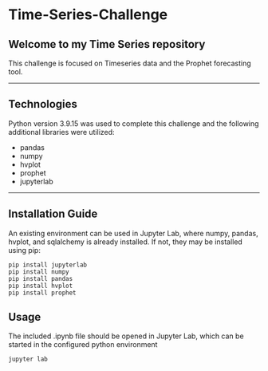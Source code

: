 # Time-Series-Challenge


## Welcome to my Time Series repository

This challenge is focused on Timeseries data and the Prophet forecasting tool. 

---

## Technologies

Python version 3.9.15 was used to complete this challenge and the following additional libraries were utilized:

* pandas
* numpy
* hvplot
* prophet
* jupyterlab

---

## Installation Guide

An existing environment can be used in Jupyter Lab, where numpy, pandas, hvplot, and sqlalchemy is already installed. 
If not, they may be installed using pip:

```
pip install jupyterlab
pip install numpy
pip install pandas
pip install hvplot
pip install prophet
```

## Usage

The included .ipynb file should be opened in Jupyter Lab, which can be started in the configured python environment

```
jupyter lab

```
